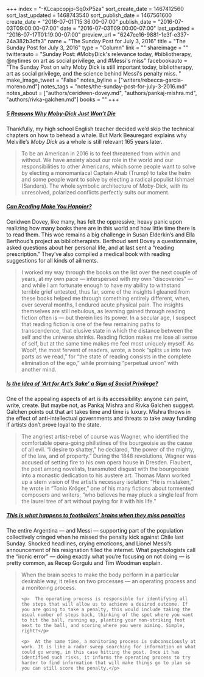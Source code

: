 +++
index = "-KLcapcopjp-Sq0xP5za"
sort_create_date = 1467412560
sort_last_updated = 1468743540
sort_publish_date = 1467561600
create_date = "2016-07-01T15:36:00-07:00"
publish_date = "2016-07-03T09:00:00-07:00"
date = "2016-07-03T09:00:00-07:00"
last_updated = "2016-07-17T01:19:00-07:00"
preview_url = "6247ee16-9881-1e3f-e337-24a382b3dfa3"
name = "The Sunday Post for July 3, 2016"
title = "The Sunday Post for July 3, 2016"
type = "Column"
link = ""
shareimage = ""
twitterauto = "Sunday Post: #MobyDick's relevance today, #bibliotherapy, @nytimes on art as social privilege, and #Messi's miss"
facebookauto = "The Sunday Post on why Moby Dick is still important today, bibliotherapy, art as social privilege, and the science behind Messi's penalty miss. "
make_image_tweet = "False"
notes_byline = ["writers/rebecca-garcia-moreno.md"]
notes_tags = "notes/the-sunday-post-for-july-3-2016.md"
notes_about = ["authors/ceridwen-dovey.md", "authors/pankaj-mishra.md", "authors/rivka-galchen.md"]
books = ""
+++
<h5><a href="http://lithub.com/5-reasons-why-moby-dick-just-wont-die/" title="5 Reasons Why Moby-Dick Just Won’t Die | Lit Hub">5 Reasons Why Moby-Dick Just Won’t Die</a></h5>

Thankfully, my high school English teacher decided we’d skip the technical chapters on how to behead a whale. But Mark Beauregard explains why Melville’s *Moby Dick* as a whole is still relevant 165 years later. 

<blockquote>
	To be an American in 2016 is to feel threatened from within and without. We have anxiety about our role in the world and our responsibilities to other Americans, which some people want to solve by electing a monomaniacal Captain Ahab (Trump) to take the helm and some people want to solve by electing a radical populist Ishmael (Sanders). The whole symbolic architecture of Moby-Dick, with its unresolved, polarized conflicts perfectly suits our moment.
</blockquote> 

<h5><a href=“http://www.newyorker.com/culture/cultural-comment/can-reading-make-you-happier?mbid=social_facebook_aud_dev_kwaprsubreadinghappier&kwp_0=140293&kwp_4=619875&kwp_1=321018” title="Can Reading Make You Happier?">Can Reading Make You Happier?</a></h5>

Ceridwen Dovey, like many, has felt the oppressive, heavy panic upon realizing how many books there are in this world and how little time there is to read them. This woe remains a big challenge in Susan Elderkin’s and Ella Berthoud’s project as bibliotherapists. Berthoud sent Dovey a questionnaire, asked questions about her personal life, and at last sent a “reading prescription.” They’ve also compiled a medical book with reading suggestions for all kinds of ailments.

<blockquote>
I worked my way through the books on the list over the next couple of years, at my own pace — interspersed with my own “discoveries” — and while I am fortunate enough to have my ability to withstand terrible grief untested, thus far, some of the insights I gleaned from these books helped me through something entirely different, when, over several months, I endured acute physical pain. The insights themselves are still nebulous, as learning gained through reading fiction often is — but therein lies its power. In a secular age, I suspect that reading fiction is one of the few remaining paths to transcendence, that elusive state in which the distance between the self and the universe shrinks. Reading fiction makes me lose all sense of self, but at the same time makes me feel most uniquely myself. As Woolf, the most fervent of readers, wrote, a book “splits us into two parts as we read,” for “the state of reading consists in the complete elimination of the ego,” while promising “perpetual union” with another mind.
</blockquote>

<h5><a href=“http://www.nytimes.com/2016/06/26/books/review/is-the-idea-of-art-for-arts-sake-a-sign-of-social-privilege.html?smid=tw-nytbooks&smtyp=cur&_r=1” title="Is the Idea of ‘Art for Art’s Sake’ a Sign of Social Privilege?">Is the Idea of ‘Art for Art’s Sake’ a Sign of Social Privilege?</a></h5>

One of the appealing aspects of art is its accessibility: anyone can paint, write, create. But maybe not, as Pankaj Mishra and Rivka Galchen suggest. Galchen points out that art takes time and time is luxury. Mishra throws in the effect of anti-intellectual governments and threats to take away funding if artists don’t prove loyal to the state. 

<blockquote>
The angriest artist-rebel of course was Wagner, who identified the comfortable opera-going philistines of the bourgeoisie as the cause of all evil. “I desire to shatter,” he declared, “the power of the mighty, of the law, and of property.” During the 1848 revolutions, Wagner was accused of setting fire to his own opera house in Dresden. Flaubert, the poet among novelists, transmuted disgust with the bourgeoisie into a monastic dedication to his austere art. Thomas Mann worked up a stern vision of the artist’s necessary isolation: “He is mistaken,” he wrote in “Tonio Kröger,” one of his many fictions about tormented composers and writers, “who believes he may pluck a single leaf from the laurel tree of art without paying for it with his life.”
</blockquote>

<h5><a href=“https://theconversation.com/this-is-what-happens-to-footballers-brains-when-they-miss-penalties-61598” title="This is what happens to footballers’ brains when they miss penalties">This is what happens to footballers’ brains when they miss penalties</a></h5>

The entire Argentina — and Messi — supporting part of the population collectively cringed when he missed the penalty kick against Chile last Sunday. Shocked headlines, crying emoticons, and Lionel Messi’s announcement of his resignation filled the internet. What psychologists call the “ironic error” — doing exactly what you’re focusing on not doing — is pretty common, as Recep Gorgulu and Tim Woodman explain.  

<blockquote>
	<p>	 When the brain seeks to make the body perform in a particular desirable way, it relies on two processes — an operating process and a monitoring process.</p>

	<p>	 The operating process is responsible for identifying all the steps that will allow us to achieve a desired outcome. If you are going to take a penalty, this would include taking the usual number of steps back, thinking of the spot where you want to hit the ball, running up, planting your non-striking foot next to the ball, and scoring where you were aiming. Simple, right?</p>

	<p>	 At the same time, a monitoring process is subconsciously at work. It is like a radar sweep searching for information on what could go wrong, in this case hitting the post. Once it has identified such risks, it informs the operating process to try harder to find information that will make things go to plan so you can still score the penalty.</p>
</blockquote>